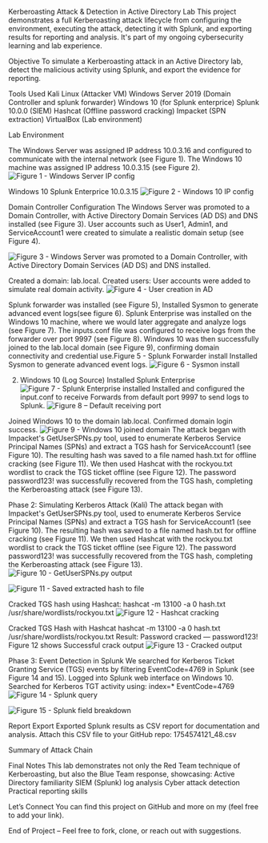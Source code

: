 Kerberoasting Attack & Detection in Active Directory Lab
This project demonstrates a full Kerberoasting attack lifecycle from configuring the environment, executing the attack, detecting it with Splunk, and exporting results for reporting and analysis. It's part of my ongoing cybersecurity learning and lab experience.

Objective
To simulate a Kerberoasting attack in an Active Directory lab, detect the malicious activity using Splunk, and export the evidence for reporting.

Tools Used
Kali Linux (Attacker VM)
Windows Server 2019 (Domain Controller and splunk forwarder)
Windows 10 (for Splunk enterprice)
Splunk 10.0.0 (SIEM)
Hashcat (Offline password cracking)
Impacket (SPN extraction)
VirtualBox (Lab environment)

Lab Environment

The Windows Server was assigned IP address 10.0.3.16 and configured to communicate with the internal network (see Figure 1).
The Windows 10 machine was assigned IP address 10.0.3.15 (see Figure 2).
![Figure 1 - Windows Server IP config](images/screenshot_1.png)

Windows 10	Splunk Enterprice	10.0.3.15
![Figure 2 - Windows 10 IP config](images/screenshot_2.png)

Domain Controller Configuration
The Windows Server was promoted to a Domain Controller, with Active Directory Domain Services (AD DS) and DNS installed (see Figure 3).
User accounts such as User1, Admin1, and ServiceAccount1 were created to simulate a realistic domain setup (see Figure 4).

![Figure 3 - Windows Server was promoted to a Domain Controller, with Active Directory Domain Services (AD DS) and DNS installed.](images/screenshot_3.png)

Created a domain: lab.local.
Created users: User accounts were added to simulate real domain activity.
![Figure 4 - User creation in AD](images/screenshot_4.png)


Splunk forwarder was installed (see Figure 5), Installed Sysmon to generate advanced event logs(see figure 6).  Splunk Enterprise was installed on the Windows 10 machine, where we would later aggregate and analyze logs (see Figure 7).
The inputs.conf file was configured to receive logs from the forwarder over port 9997 (see Figure 8).
Windows 10 was then successfully joined to the lab.local domain (see Figure 9), confirming domain connectivity and credential use.Figure 5 - Splunk Forwarder install
Installed Sysmon to generate advanced event logs.
![Figure 6 - Sysmon install](images/screenshot_5.png)



2. Windows 10 (Log Source)
Installed Splunk Enterprise
![Figure 7 - Splunk Enterprise installed](images/screenshot_6.png)
Installed and configured the input.conf to receive Forwards from default port 9997 to send logs to Splunk.
![Figure 8 – Default receiving  port](images/screenshot_7.png)

Joined Windows 10 to the domain lab.local.
Confirmed domain login success.
![Figure 9 - Windows 10 joined domain](images/screenshot_8.png)
The attack began with Impacket's GetUserSPNs.py tool, used to enumerate Kerberos Service Principal Names (SPNs) and extract a TGS hash for ServiceAccount1 (see Figure 10).
The resulting hash was saved to a file named hash.txt for offline cracking (see Figure 11).
We then used Hashcat with the rockyou.txt wordlist to crack the TGS ticket offline (see Figure 12).
The password password123! was successfully recovered from the TGS hash, completing the Kerberoasting attack (see Figure 13).


Phase 2: Simulating Kerberos Attack (Kali)
The attack began with Impacket's GetUserSPNs.py tool, used to enumerate Kerberos Service Principal Names (SPNs) and extract a TGS hash for ServiceAccount1 (see Figure 10).
The resulting hash was saved to a file named hash.txt for offline cracking (see Figure 11).
We then used Hashcat with the rockyou.txt wordlist to crack the TGS ticket offline (see Figure 12).
The password password123! was successfully recovered from the TGS hash, completing the Kerberoasting attack (see Figure 13).
![Figure 10 - GetUserSPNs.py output](images/screenshot_9.png)



![Figure 11 - Saved extracted hash to file](images/screenshot_10.png)

Cracked TGS hash using Hashcat:
hashcat -m 13100 -a 0 hash.txt /usr/share/wordlists/rockyou.txt
![Figure 12 - Hashcat cracking](images/screenshot_11.png)


Cracked TGS Hash with Hashcat
hashcat -m 13100 -a 0 hash.txt /usr/share/wordlists/rockyou.txt
Result: Password cracked — password123!
Figure 12 shows Successful crack output
![Figure 13 - Cracked output](images/screenshot_12.png)



Phase 3: Event Detection in Splunk
We searched for Kerberos Ticket Granting Service (TGS) events by filtering EventCode=4769 in Splunk (see Figure 14 and 15).
Logged into Splunk web interface on Windows 10.
Searched for Kerberos TGT activity using:
index=* EventCode=4769
![Figure 14 - Splunk query](images/screenshot_13.png)

![Figure 15 - Splunk field breakdown](images/screenshot_14.png)


Report Export
Exported Splunk results as CSV report for documentation and analysis.
Attach this CSV file to your GitHub repo: 1754574121_48.csv

Summary of Attack Chain

Final Notes
This lab demonstrates not only the Red Team technique of Kerberoasting, but also the Blue Team response, showcasing:
Active Directory familiarity
SIEM (Splunk) log analysis
Cyber attack detection
Practical reporting skills


Let’s Connect
You can find this project on GitHub and more on my  (feel free to add your link).

End of Project – Feel free to fork, clone, or reach out with suggestions.

